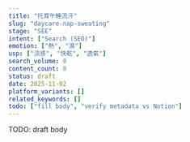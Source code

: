 ```yaml
---
title: "托育午睡流汗"
slug: "daycare-nap-sweating"
stage: "SEE"
intent: ["Search (SEO)"]
emotion: ["熱", "濕"]
usp: ["涼感", "快乾", "透氣"]
search_volume: 0
content_count: 0
status: draft
date: 2025-11-02
platform_variants: []
related_keywords: []
todo: ["fill body", "verify metadata vs Notion"]
---
```


TODO: draft body
